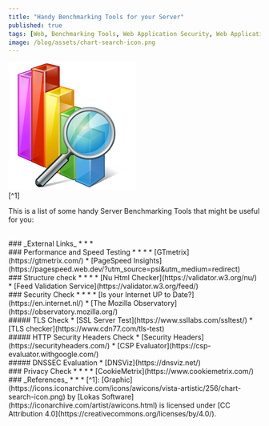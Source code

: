 ```yaml
---
title: "Handy Benchmarking Tools for your Server"
published: true
tags: [Web, Benchmarking Tools, Web Application Security, Web Application Performance Testing, DNSSEC, TLS, HTTP Headers, Security Headers]
image: /blog/assets/chart-search-icon.png
---
```


![](/blog/assets/chart-search-icon.png)
<br>
[^1]

This is a list of some handy Server Benchmarking Tools that might be useful for you:

<br>
### _External Links_
* * *
<br>
### Performance and Speed Testing
* * *
* [GTmetrix](https://gtmetrix.com/)
* [PageSpeed Insights](https://pagespeed.web.dev/?utm_source=psi&utm_medium=redirect)

<br>
### Structure check
* * *
* [Nu Html Checker](https://validator.w3.org/nu/)
* [Feed Validation Service](https://validator.w3.org/feed/)

<br>
### Security Check
* * *
* [Is your Internet UP to Date?](https://en.internet.nl/)
* [The Mozilla Observatory](https://observatory.mozilla.org/)

<br>
##### TLS Check
* [SSL Server Test](https://www.ssllabs.com/ssltest/)
* [TLS checker](https://www.cdn77.com/tls-test)

<br>
##### HTTP Security Headers Check
* [Security Headers](https://securityheaders.com/)
* [CSP Evaluator](https://csp-evaluator.withgoogle.com/)

<br>
##### DNSSEC Evaluation
* [DNSViz](https://dnsviz.net/)

<br>
### Privacy Check
* * *
* [CookieMetrix](https://www.cookiemetrix.com/)

<br>
### _References_
* * *
[^1]: [Graphic](https://icons.iconarchive.com/icons/awicons/vista-artistic/256/chart-search-icon.png) by [Lokas Software](https://iconarchive.com/artist/awicons.html) is licensed under [CC Attribution 4.0](https://creativecommons.org/licenses/by/4.0/).

